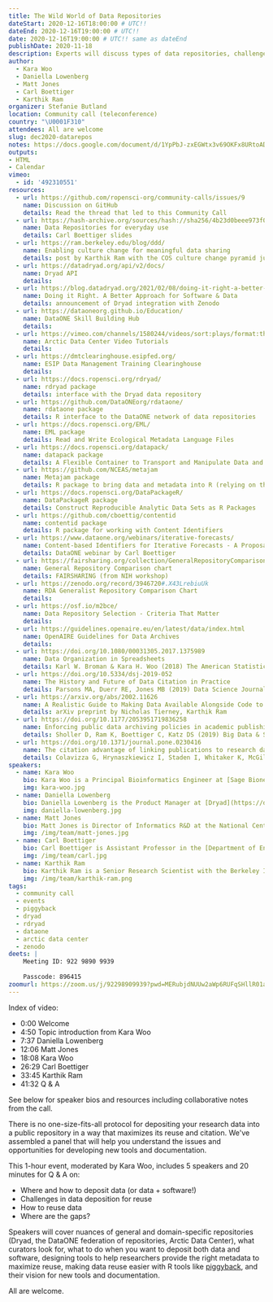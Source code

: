 ```yaml
---
title: The Wild World of Data Repositories
dateStart: 2020-12-16T18:00:00 # UTC!!
dateEnd: 2020-12-16T19:00:00 # UTC!!
date: 2020-12-16T19:00:00 # UTC!! same as dateEnd
publishDate: 2020-11-18
description: Experts will discuss types of data repositories, challenges in data deposition and reuse, vision for new tools
author:
  - Kara Woo
  - Daniella Lowenberg
  - Matt Jones
  - Carl Boettiger
  - Karthik Ram
organizer: Stefanie Butland
location: Community call (teleconference)
country: "\U0001F310"
attendees: All are welcome
slug: dec2020-datarepos
notes: https://docs.google.com/document/d/1YpPbJ-zxEGWtx3v69OKFx8URtoADbU-Km5a8xSbi4EI/
outputs:
- HTML
- Calendar 
vimeo:
  - id: '492310551'
resources:
  - url: https://github.com/ropensci-org/community-calls/issues/9
    name: Discussion on GitHub
    details: Read the thread that led to this Community Call
  - url: https://hash-archive.org/sources/hash://sha256/4b23d0beee973f0e07db059173101bfcc192b6d63956a01898f54f1f26f4191c
    name: Data Repositories for everyday use
    details: Carl Boettiger slides 
  - url: https://ram.berkeley.edu/blog/ddd/
    name: Enabling culture change for meaningful data sharing
    details: post by Karthik Ram with the COS culture change pyramid juxtaposed with current policies
  - url: https://datadryad.org/api/v2/docs/
    name: Dryad API
    details: 
  - url: https://blog.datadryad.org/2021/02/08/doing-it-right-a-better-approach-for-software-amp-data/
    name: Doing it Right. A Better Approach for Software & Data
    details: announcement of Dryad integration with Zenodo 
  - url: https://dataoneorg.github.io/Education/
    name: DataONE Skill Building Hub
    details: 
  - url: https://vimeo.com/channels/1580244/videos/sort:plays/format:thumbnail
    name: Arctic Data Center Video Tutorials
    details: 
  - url: https://dmtclearinghouse.esipfed.org/
    name: ESIP Data Management Training Clearinghouse
    details: 
  - url: https://docs.ropensci.org/rdryad/
    name: rdryad package
    details: interface with the Dryad data repository
  - url: https://github.com/DataONEorg/rdataone/
    name: rdataone package
    details: R interface to the DataONE network of data repositories
  - url: https://docs.ropensci.org/EML/
    name: EML package
    details: Read and Write Ecological Metadata Language Files
  - url: https://docs.ropensci.org/datapack/
    name: datapack package
    details: A Flexible Container to Transport and Manipulate Data and Associated Resources
  - url: https://github.com/NCEAS/metajam
    name: Metajam package
    details: R package to bring data and metadata into R (relying on the DataONE API)
  - url: https://docs.ropensci.org/DataPackageR/
    name: DataPackageR package
    details: Construct Reproducible Analytic Data Sets as R Packages
  - url: https://github.com/cboettig/contentid
    name: contentid package
    details: R package for working with Content Identifiers
  - url: https://www.dataone.org/webinars/iterative-forecasts/
    name: Content-based Identifiers for Iterative Forecasts - A Proposal
    details: DataONE webinar by Carl Boettiger
  - url: https://fairsharing.org/collection/GeneralRepositoryComparison
    name: General Repository Comparison chart
    details: FAIRSHARING (from NIH workshop)
  - url: https://zenodo.org/record/3946720#.X43LrebiuUk
    name: RDA Generalist Repository Comparison Chart
    details: 
  - url: https://osf.io/m2bce/
    name: Data Repository Selection - Criteria That Matter
    details: 
  - url: https://guidelines.openaire.eu/en/latest/data/index.html
    name: OpenAIRE Guidelines for Data Archives
    details:    
  - url: https://doi.org/10.1080/00031305.2017.1375989
    name: Data Organization in Spreadsheets
    details: Karl W. Broman & Kara H. Woo (2018) The American Statistician, 72:1, 2-10
  - url: https://doi.org/10.5334/dsj-2019-052
    name: The History and Future of Data Citation in Practice
    details: Parsons MA, Duerr RE, Jones MB (2019) Data Science Journal, 18(1):52
  - url: https://arxiv.org/abs/2002.11626
    name: A Realistic Guide to Making Data Available Alongside Code to Improve Reproducibility
    details: arXiv preprint by Nicholas Tierney, Karthik Ram
  - url: https://doi.org/10.1177/2053951719836258
    name: Enforcing public data archiving policies in academic publishing. A study of ecology journals
    details: Sholler D, Ram K, Boettiger C, Katz DS (2019) Big Data & Society.
  - url: https://doi.org/10.1371/journal.pone.0230416
    name: The citation advantage of linking publications to research data
    details: Colavizza G, Hrynaszkiewicz I, Staden I, Whitaker K, McGillivray B (2020) PLoS ONE 15(4), e0230416. 
speakers:
  - name: Kara Woo
    bio: Kara Woo is a Principal Bioinformatics Engineer at [Sage Bionetworks](http://sagebionetworks.org/) where she leads a team of developers building tools and infrastructure for open science. Kara is a member of the rOpenSci Code of Conduct committee. Kara on [GitHub](https://github.com/karawoo), [Twitter](https://twitter.com/kara_woo), [Website](https://karawoo.com/)
    img: kara-woo.jpg
  - name: Daniella Lowenberg
    bio: Daniella Lowenberg is the Product Manager at [Dryad](https://datadryad.org/) and Principal Investigator of [Make Data Count](https://makedatacount.org/) within the California Digital Library at University of California. Daniella on [GitHub](https://github.com/dlowenberg), [Twitter](https://twitter.com/danilowenberg)
    img: daniella-lowenberg.jpg
  - name: Matt Jones
    bio: Matt Jones is Director of Informatics R&D at the National Center for Ecological Analysis and Synthesis ([NCEAS](https://www.nceas.ucsb.edu/)), Principal Investigator of the [NSF Arctic Data Center](https://arcticdata.io/), and Director of [DataONE](https://www.dataone.org/) at University of California Santa Barbara. Matt on [GitHub](https://github.com/mbjones), [Twitter](https://twitter.com/metamattj), [Website](http://matt.magisa.org/)
    img: /img/team/matt-jones.jpg
  - name: Carl Boettiger
    bio: Carl Boettiger is Assistant Professor in the [Department of Environmental Science, Policy and Management at UC Berkeley](http://ourenvironment.berkeley.edu/), a Co-founder and strategic advisor of rOpenSci. Carl on [GitHub](https://github.com/cboettig), [Twitter](https://twitter.com/cboettig), [Website](https://www.carlboettiger.info/)
    img: /img/team/carl.jpg
  - name: Karthik Ram
    bio: Karthik Ram is a Senior Research Scientist with the Berkeley Institute for Data Science, Project Lead and Co-founder of rOpenSci, Editor for rOpenSci Software Peer Review. He has a PhD in Ecology and Evolution. Karthik on [GitHub](https://github.com/karthik), [Twitter](https://twitter.com/\_inundata), [Website](http://karthik.io/)
    img: /img/team/karthik-ram.png
tags:
  - community call
  - events
  - piggyback
  - dryad
  - rdryad
  - dataone
  - arctic data center
  - zenodo
deets: |
    Meeting ID: 922 9890 9939
    
    Passcode: 896415
zoomurl: https://zoom.us/j/92298909939?pwd=MERubjdNUUw2aWp6RUFqSHllR01adz09
---
```


Index of video:

- 0:00 Welcome
- 4:50 Topic introduction from Kara Woo
- 7:37 Daniella Lowenberg
- 12:06 Matt Jones
- 18:08 Kara Woo
- 26:29 Carl Boettiger
- 33:45 Karthik Ram
- 41:32 Q & A 

See below for speaker bios and resources including collaborative notes from the call.

There is no one-size-fits-all protocol for depositing your research data into a public repository in a way that maximizes its reuse and citation. We've assembled a panel that will help you understand the issues and opportunities for developing new tools and documentation. 

This 1-hour event, moderated by Kara Woo, includes 5 speakers and 20 minutes for Q & A on:

* Where and how to deposit data (or data + software!)
* Challenges in data deposition for reuse
* How to reuse data
* Where are the gaps?

Speakers will cover nuances of general and domain-specific repositories (Dryad, the DataONE federation of repositories, Arctic Data Center), what curators look for, what to do when you want to deposit both data and software, designing tools to help researchers provide the right metadata to maximize reuse, making data reuse easier with R tools like [piggyback](https://docs.ropensci.org/piggyback/), and their vision for new tools and documentation.

All are welcome.

